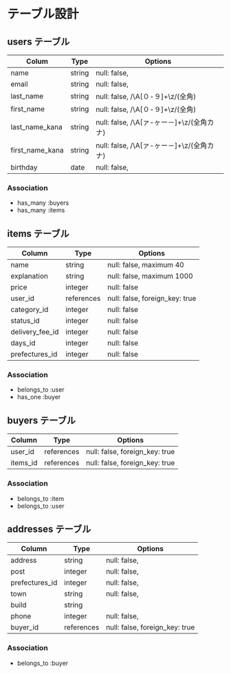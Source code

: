 # テーブル設計

## users テーブル
| Colum           | Type   | Options                                |
| --------        | ------ | ----------                             |
| name            | string | null: false,                           |
| email           | string | null: false,                           |
| last_name       | string | null: false, /\A[０-９]+\z/(全角)       |
| first_name      | string | null: false, /\A[０-９]+\z/(全角)       |
| last_name_kana  | string | null: false, /\A[ァ-ヶー－]+\z/(全角カナ)|
| first_name_kana | string | null: false, /\A[ァ-ヶー－]+\z/(全角カナ)|
| birthday        | date   | null: false,                           |

### Association

- has_many :buyers
- has_many :items

## items テーブル

| Column          | Type      | Options                           |
| ------          | ------    | -----------                       |
| name            | string    | null: false, maximum 40           |
| explanation     | string    | null: false, maximum 1000         |
| price           | integer   | null: false                       |
| user_id         | references| null: false, foreign_key: true    |
| category_id     | integer   | null: false                       |
| status_id       | integer   | null: false                       |
| delivery_fee_id | integer   | null: false                       |
| days_id         | integer   | null: false                       |
| prefectures_id  | integer   | null: false                       |

### Association

- belongs_to :user
- has_one  :buyer

## buyers テーブル

| Column    | Type       | Options                        |
| ------    | ---------- | ------------------------------ |
| user_id   | references | null: false, foreign_key: true |
| items_id  | references | null: false, foreign_key: true |

### Association

- belongs_to :item
- belongs_to :user

## addresses テーブル

| Column           | Type       | Options                        |
| -------          | ---------- | ------------------------------ |
| address          | string     | null: false,                   |
| post             | integer    | null: false,                   |
| prefectures_id   | integer    | null: false,                   |
| town             | string     | null: false,                   |
| build            | string     |                                |
| phone            | integer    | null: false,                   |
| buyer_id         | references | null: false, foreign_key: true |

### Association

- belongs_to :buyer
